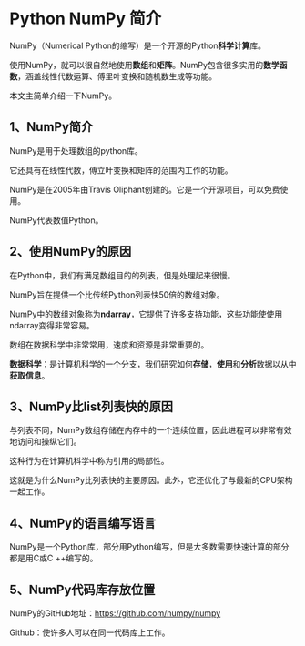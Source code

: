 # Python NumPy 简介

NumPy（Numerical Python的缩写）是一个开源的Python**科学计算**库。

使用NumPy，就可以很自然地使用**数组**和**矩阵**。NumPy包含很多实用的**数学函数**，涵盖线性代数运算、傅里叶变换和随机数生成等功能。

本文主简单介绍一下NumPy。

## 1、NumPy简介
NumPy是用于处理数组的python库。

它还具有在线性代数，傅立叶变换和矩阵的范围内工作的功能。

NumPy是在2005年由Travis Oliphant创建的。它是一个开源项目，可以免费使用。

NumPy代表数值Python。

## 2、使用NumPy的原因
在Python中，我们有满足数组目的的列表，但是处理起来很慢。

NumPy旨在提供一个比传统Python列表快50倍的数组对象。

NumPy中的数组对象称为**ndarray**，它提供了许多支持功能，这些功能使使用ndarray变得非常容易。

数组在数据科学中非常常用，速度和资源是非常重要的。

**数据科学**：是计算机科学的一个分支，我们研究如何**存储**，**使用**和**分析**数据以从中**获取信息**。

## 3、NumPy比list列表快的原因
与列表不同，NumPy数组存储在内存中的一个连续位置，因此进程可以非常有效地访问和操纵它们。

这种行为在计算机科学中称为引用的局部性。

这就是为什么NumPy比列表快的主要原因。此外，它还优化了与最新的CPU架构一起工作。

## 4、NumPy的语言编写语言
NumPy是一个Python库，部分用Python编写，但是大多数需要快速计算的部分都是用C或C ++编写的。

## 5、NumPy代码库存放位置
NumPy的GitHub地址：https://github.com/numpy/numpy

Github：使许多人可以在同一代码库上工作。
